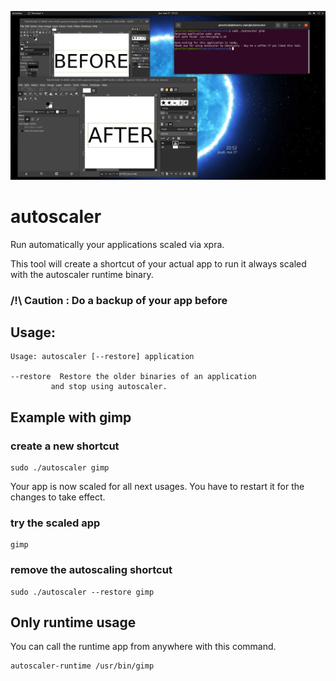 ![Alt text](preview.png "Preview of autoscaler for Linux")

# autoscaler

Run automatically your applications scaled via xpra.

This tool will create a shortcut of your actual app to run it always scaled with the autoscaler runtime binary.

### /!\ Caution : Do a backup of your app before

## Usage:
````
Usage: autoscaler [--restore] application

--restore  Restore the older binaries of an application
         and stop using autoscaler.

````

## Example with gimp

### create a new shortcut
````
sudo ./autoscaler gimp
````
Your app is now scaled for all next usages. You have to restart it for the changes to take effect.

### try the scaled app
````
gimp
````

### remove the autoscaling shortcut
````
sudo ./autoscaler --restore gimp
````

## Only runtime usage

You can call the runtime app from anywhere with this command.

````
autoscaler-runtime /usr/bin/gimp
````